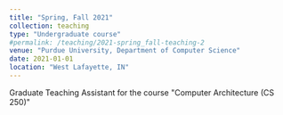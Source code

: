 ```yaml
---
title: "Spring, Fall 2021"
collection: teaching
type: "Undergraduate course"
#permalink: /teaching/2021-spring_fall-teaching-2
venue: "Purdue University, Department of Computer Science"
date: 2021-01-01
location: "West Lafayette, IN"
---
```


Graduate Teaching Assistant for the course "Computer Architecture (CS 250)"

